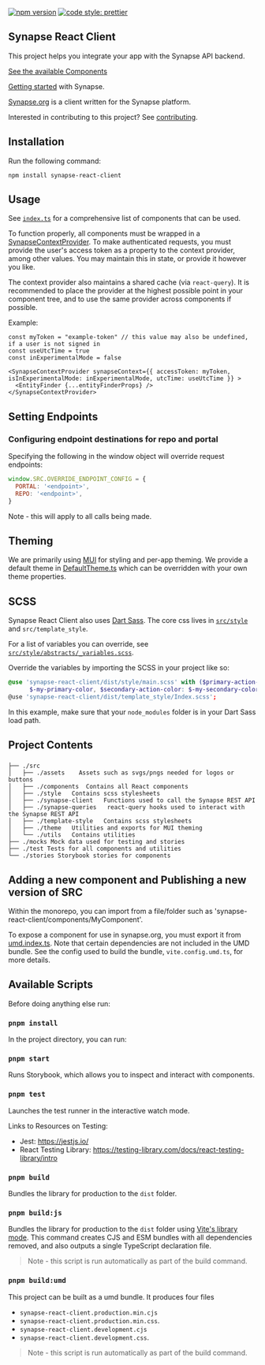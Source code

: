 [![npm version](https://badge.fury.io/js/synapse-react-client.svg)](https://badge.fury.io/js/synapse-react-client)
[![code style: prettier](https://img.shields.io/badge/code_style-prettier-ff69b4.svg?style=flat-square)](https://github.com/prettier/prettier)

## Synapse React Client

This project helps you integrate your app with the Synapse API backend.

[See the available Components](https://sage-bionetworks.github.io/synapse-web-monorepo/)

[Getting started](https://help.synapse.org/docs/Getting-Started.2055471150.html) with Synapse.

[Synapse.org](https://www.synapse.org/) is a client written for the Synapse platform.

Interested in contributing to this project? See [contributing](./CONTRIBUTING.md).

## Installation

Run the following command:

`npm install synapse-react-client`

## Usage

See [`index.ts`](./src/index.tsx) for a comprehensive list of components that can be used.

To function properly, all components must be wrapped in a [SynapseContextProvider](src/utils/context/SynapseContext.tsx). To make authenticated requests, you must provide the user's access token as a property to the context provider, among other values. You may maintain this in state, or provide it however you like.

The context provider also maintains a shared cache (via `react-query`). It is recommended to place the provider at the highest possible point in your component tree, and to use the same provider across components if possible.

Example:

```tsx
const myToken = "example-token" // this value may also be undefined, if a user is not signed in
const useUtcTime = true
const inExperimentalMode = false

<SynapseContextProvider synapseContext={{ accessToken: myToken, isInExperimentalMode: inExperimentalMode, utcTime: useUtcTime }} >
  <EntityFinder {...entityFinderProps} />
</SynapseContextProvider>

```

## Setting Endpoints

### Configuring endpoint destinations for repo and portal

Specifying the following in the window object will override request endpoints:

```js
window.SRC.OVERRIDE_ENDPOINT_CONFIG = {
  PORTAL: '<endpoint>',
  REPO: '<endpoint>',
}
```

Note - this will apply to all calls being made.

## Theming

We are primarily using [MUI](https://mui.com/material-ui/customization/theming/) for styling and per-app theming. We provide a default theme in [DefaultTheme.ts](./src/theme/DefaultTheme.ts) which can be overridden with your own theme properties.

## SCSS

Synapse React Client also uses [Dart Sass](https://sass-lang.com/dart-sass).
The core css lives in [`src/style`](src/style) and `src/template_style`.

For a list of variables you can override, see [`src/style/abstracts/_variables.scss`](src/style/abstracts/_variables.scss).

Override the variables by importing the SCSS in your project like so:

```scss
@use 'synapse-react-client/dist/style/main.scss' with ($primary-action-color:
      $-my-primary-color, $secondary-action-color: $-my-secondary-color, // ...any other overrides continue);
@use 'synapse-react-client/dist/template_style/Index.scss';
```

In this example, make sure that your `node_modules` folder is in your Dart Sass load path.

## Project Contents

###

```
├── ./src
│   ├── ./assets    Assets such as svgs/pngs needed for logos or buttons
│   ├── ./components  Contains all React components
│   ├── ./style   Contains scss stylesheets
│   ├── ./synapse-client   Functions used to call the Synapse REST API
│   ├── ./synapse-queries   react-query hooks used to interact with the Synapse REST API
│   ├── ./template-style   Contains scss stylesheets
│   ├── ./theme   Utilities and exports for MUI theming
│   └── ./utils   Contains utilities
├── ./mocks Mock data used for testing and stories
├── ./test Tests for all components and utilities
└── ./stories Storybook stories for components
```

## Adding a new component and Publishing a new version of SRC

Within the monorepo, you can import from a file/folder such as 'synapse-react-client/components/MyComponent'.

To expose a component for use in synapse.org, you must export it from [umd.index.ts](src/umd.index.ts). Note that certain dependencies are not included in the UMD bundle. See the config used to build the bundle, `vite.config.umd.ts`, for more details.

## Available Scripts

Before doing anything else run:

### `pnpm install`

In the project directory, you can run:

### `pnpm start`

Runs Storybook, which allows you to inspect and interact with components.

### `pnpm test`

Launches the test runner in the interactive watch mode.

Links to Resources on Testing:

- Jest: https://jestjs.io/
- React Testing Library: https://testing-library.com/docs/react-testing-library/intro

### `pnpm build`

Bundles the library for production to the `dist` folder.

### `pnpm build:js`

Bundles the library for production to the `dist` folder using [Vite's library mode](https://vitejs.dev/guide/build#library-mode). This command creates CJS and ESM bundles with all dependencies removed, and also outputs a single TypeScript declaration file.

> Note - this script is run automatically as part of the build command.

### `pnpm build:umd`

This project can be built as a umd bundle. It produces four files

- `synapse-react-client.production.min.cjs`
- `synapse-react-client.production.min.css`.
- `synapse-react-client.development.cjs`
- `synapse-react-client.development.css`.

> Note - this script is run automatically as part of the build command.
